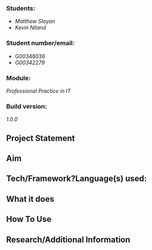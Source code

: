 <h3><b>Students:</b></h3> <ul><li><i>Matthew Sloyan</i></li> <li><i>Kevin Niland</i></li></ul>
<h3><b>Student number/email:</b></h3> <ul><li>G00348036</li> <li><i>G00342279</i></li></ul>
<h3><b>Module:</b></h3> <i>Professional Practice in IT</i>
<h3><b>Build version:</b></h3> <i>1.0.0</i>

<h2>Project Statement</h2>

<h2>Aim</h2>

<h2>Tech/Framework?Language(s) used:</h2>

<h2>What it does</h2>

<h2>How To Use</h2>

<h2>Research/Additional Information</h2>
